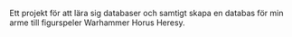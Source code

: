 Ett projekt för att lära sig databaser och samtigt skapa en databas för min arme till figurspeler Warhammer Horus Heresy.
